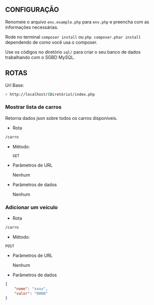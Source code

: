 ## CONFIGURAÇÃO

Renomeie o arquivo `env.example.php` para `env.php` e preencha com as informações necessárias.

Rode no terminal `composer install` ou `php composer.phar install` dependendo de como você usa o composer.

Use os códigos no diretório `sql/` para criar o seu banco de dados trabalhando com o SGBD MySQL.


## ROTAS

Url Base:

```bash
> http://localhost/(Diretório)/index.php
```




### Mostrar lista de carros 

  Retorna dados json sobre todos os carros disponíveis.

* Rota

```bash
/carro
```
  
* Método: 

  `GET`
  
* Parâmetros de URL
 
   Nenhum

* Parâmetros de dados 

  Nenhum




### Adicionar um veículo 
  
*  Rota 

```bash
/carro
```

*  Método: 

  `POST`
  
*  Parâmetros de URL 
 
   Nenhum

* Parâmetros de dados 

~~~Json
{
    "nome": "xxxx",
    "valor": "0000"
}
~~~
















